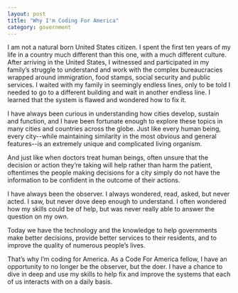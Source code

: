 ```yaml
---
layout: post
title: "Why I'm Coding For America"
category: government
---
```

I am not a natural born United States citizen.  I spent the first ten years of my life in a country much different than this one, with a much different culture.  After arriving in the United States, I witnessed and participated in my family’s struggle to understand and work with the complex bureaucracies wrapped around immigration, food stamps, social security and public services.  I waited with my family in seemingly endless lines, only to be told I needed to go to a different building and wait in another endless line.  I learned that the system is flawed and wondered how to fix it.

I have always been curious in understanding how cities develop, sustain and function, and I have been fortunate enough to explore these topics in many cities and countries across the globe.  Just like every human being, every city--while maintaining similarity in the most obvious and general features--is an extremely unique and complicated living organism.

And just like when doctors treat human beings, often unsure that the decision or action they’re taking will help rather than harm the patient, oftentimes the people making decisions for a city simply do not have the information to be confident in the outcome of their actions.

I have always been the observer.  I always wondered, read, asked, but never acted. I saw, but never dove deep enough to understand. I often wondered how my skills could be of help, but was never really able to answer the question on my own.

Today we have the technology and the knowledge to help governments make better decisions, provide better services to their residents, and to improve the quality of numerous people’s lives.

That’s why I’m coding for America.  As a Code For America fellow, I have an opportunity to no longer be the observer, but the doer.  I have a chance to dive in deep and use my skills to help fix and improve the systems that each of us interacts with on a daily basis.

